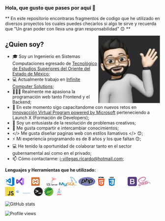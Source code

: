 ### Hola, que gusto que pases por aqui 👋

** En este repositorio encontraras fragmentos de codigo que he utilizado en diversos proyectos los cuales puedes checarlos si algo te sirve y
  recuerda que "Un gran poder con lleva una gran responsabilidad" 😊 **
<br>

<img align='right' src='https://github.com/VillegasRicardo/VillegasRicardo/blob/main/Recursos/caras/C.PNG?raw=true' width='200"'>

## ¿Quien soy?
- 🎓  Soy un Ingenierio en Sistemas Computaciones egresado de <a href="https://tesoem.edomex.gob.mx/" target="_blank">Tecnológico de Estudios Superiores del Oriente del Estado de México</a>;
- 💻  Actualmente trabajo en <a href="https://www.infinitecs.com.mx/" target="_blank">Infinite Computer Solutions</a>;
- 👨🏻‍💻  Realmente me apasiona la programación web tanto Frontend y el Backend;
- 🌱  En este momento sigo capacitandome con nuevos retos en <a href="https://news.microsoft.com/es-xl/mas-de-10-mil-estudiantes-mexicanos-se-han-capacitado-con-tecnologias-de-microsoft/" target="_blank">Innovacción Virtual Program powered by Microsoft</a> perteneciendo a Launch X (Formación de Developers);
- 🚀  Soy un entusiasta de la resolución de problemas creativos;
- 💬  Me gusta compartir e intercambiar conocimientos;
- </> Me gusta diseñar paginas web con estilos llamativos </> 😊;
- ⚡️ Mi experiencia programando es de 8 años y los que faltan 😊;
- 💻 He tenido la oportunidad de colaborar tanto en el sector gubernamental asi como en el privado;
- 📫 Cómo contactarme: i-villegas.ricardo@hotmail.com;

**Lenguajes y Herramientas que he utilizado:**
<br>

<code><img height="30" src="https://github.com/VillegasRicardo/VillegasRicardo/blob/main/Recursos/iconos/visual-studio-code.png?raw=true"></code>
<code><img height="30" src="https://github.com/VillegasRicardo/VillegasRicardo/blob/main/Recursos/iconos/visual-studio.png?raw=true"></code>
<code><img height="30" src="https://github.com/VillegasRicardo/VillegasRicardo/blob/main/Recursos/iconos/xampp.png?raw=true"></code>
<code><img height="30" src="https://github.com/VillegasRicardo/VillegasRicardo/blob/main/Recursos/iconos/SQLServer.png?raw=true"></code>
<code><img height="30" src="https://github.com/VillegasRicardo/VillegasRicardo/blob/main/Recursos/iconos/MySQL.png?raw=true"></code>
<code><img height="30" src="https://github.com/VillegasRicardo/VillegasRicardo/blob/main/Recursos/iconos/PHP.png?raw=true"></code>
<code><img height="30" src="https://github.com/VillegasRicardo/VillegasRicardo/blob/main/Recursos/iconos/html.png?raw=true"></code>
<code><img height="30" src="https://github.com/VillegasRicardo/VillegasRicardo/blob/main/Recursos/iconos/css.png?raw=true"></code>
<code><img height="30" src="https://github.com/VillegasRicardo/VillegasRicardo/blob/main/Recursos/iconos/Material%20Kit.png?raw=true"></code>
<code><img height="30" src="https://github.com/VillegasRicardo/VillegasRicardo/blob/main/Recursos/iconos/bootstrap.png?raw=true"></code>
<code><img height="30" src="https://github.com/VillegasRicardo/VillegasRicardo/blob/main/Recursos/iconos/Sass.png?raw=true"></code>
<code><img height="30" src="https://github.com/VillegasRicardo/VillegasRicardo/blob/main/Recursos/iconos/javascript.png?raw=true"></code>
<code><img height="30" src="https://github.com/VillegasRicardo/VillegasRicardo/blob/main/Recursos/iconos/jquery.png?raw=true"></code>
<code><img height="30" src="https://github.com/VillegasRicardo/VillegasRicardo/blob/main/Recursos/iconos/terminal.png?raw=true"></code>
<code><img height="30" src="https://github.com/VillegasRicardo/VillegasRicardo/blob/main/Recursos/iconos/spring.png?raw=true"></code>
<code><img height="30" src="https://github.com/VillegasRicardo/VillegasRicardo/blob/main/Recursos/iconos/java.png?raw=true"></code>

![GitHub stats](https://github-readme-stats.vercel.app/api?username=VillegasRicardo&show_icons=true&theme=github_dark)  

![Profile views](https://gpvc.arturio.dev/VillegasRicardo)  
